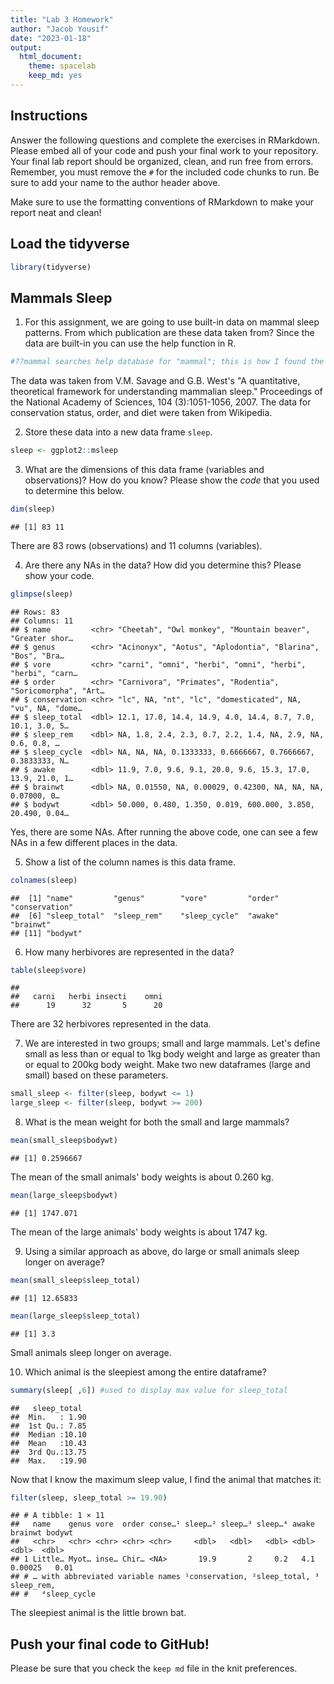 ```yaml
---
title: "Lab 3 Homework"
author: "Jacob Yousif"
date: "2023-01-18"
output:
  html_document: 
    theme: spacelab
    keep_md: yes
---
```


## Instructions

Answer the following questions and complete the exercises in RMarkdown. Please embed all of your code and push your final work to your repository. Your final lab report should be organized, clean, and run free from errors. Remember, you must remove the `#` for the included code chunks to run. Be sure to add your name to the author header above.

Make sure to use the formatting conventions of RMarkdown to make your report neat and clean!

## Load the tidyverse


```r
library(tidyverse)
```

## Mammals Sleep

1.  For this assignment, we are going to use built-in data on mammal sleep patterns. From which publication are these data taken from? Since the data are built-in you can use the help function in R.


```r
#??mammal searches help database for "mammal"; this is how I found the below result
```

The data was taken from V.M. Savage and G.B. West's "A quantitative, theoretical framework for understanding mammalian sleep." Proceedings of the National Academy of Sciences, 104 (3):1051-1056, 2007. The data for conservation status, order, and diet were taken from Wikipedia.

2.  Store these data into a new data frame `sleep`.


```r
sleep <- ggplot2::msleep
```

3.  What are the dimensions of this data frame (variables and observations)? How do you know? Please show the *code* that you used to determine this below.


```r
dim(sleep)
```

```
## [1] 83 11
```

There are 83 rows (observations) and 11 columns (variables).

4.  Are there any NAs in the data? How did you determine this? Please show your code.


```r
glimpse(sleep)
```

```
## Rows: 83
## Columns: 11
## $ name         <chr> "Cheetah", "Owl monkey", "Mountain beaver", "Greater shor…
## $ genus        <chr> "Acinonyx", "Aotus", "Aplodontia", "Blarina", "Bos", "Bra…
## $ vore         <chr> "carni", "omni", "herbi", "omni", "herbi", "herbi", "carn…
## $ order        <chr> "Carnivora", "Primates", "Rodentia", "Soricomorpha", "Art…
## $ conservation <chr> "lc", NA, "nt", "lc", "domesticated", NA, "vu", NA, "dome…
## $ sleep_total  <dbl> 12.1, 17.0, 14.4, 14.9, 4.0, 14.4, 8.7, 7.0, 10.1, 3.0, 5…
## $ sleep_rem    <dbl> NA, 1.8, 2.4, 2.3, 0.7, 2.2, 1.4, NA, 2.9, NA, 0.6, 0.8, …
## $ sleep_cycle  <dbl> NA, NA, NA, 0.1333333, 0.6666667, 0.7666667, 0.3833333, N…
## $ awake        <dbl> 11.9, 7.0, 9.6, 9.1, 20.0, 9.6, 15.3, 17.0, 13.9, 21.0, 1…
## $ brainwt      <dbl> NA, 0.01550, NA, 0.00029, 0.42300, NA, NA, NA, 0.07000, 0…
## $ bodywt       <dbl> 50.000, 0.480, 1.350, 0.019, 600.000, 3.850, 20.490, 0.04…
```

Yes, there are some NAs. After running the above code, one can see a few NAs in a few different places in the data.

5.  Show a list of the column names is this data frame.


```r
colnames(sleep)
```

```
##  [1] "name"         "genus"        "vore"         "order"        "conservation"
##  [6] "sleep_total"  "sleep_rem"    "sleep_cycle"  "awake"        "brainwt"     
## [11] "bodywt"
```

6.  How many herbivores are represented in the data?


```r
table(sleep$vore)
```

```
## 
##   carni   herbi insecti    omni 
##      19      32       5      20
```

There are 32 herbivores represented in the data.

7.  We are interested in two groups; small and large mammals. Let's define small as less than or equal to 1kg body weight and large as greater than or equal to 200kg body weight. Make two new dataframes (large and small) based on these parameters.


```r
small_sleep <- filter(sleep, bodywt <= 1)
large_sleep <- filter(sleep, bodywt >= 200)
```

8.  What is the mean weight for both the small and large mammals?


```r
mean(small_sleep$bodywt)
```

```
## [1] 0.2596667
```

The mean of the small animals' body weights is about 0.260 kg.


```r
mean(large_sleep$bodywt)
```

```
## [1] 1747.071
```

The mean of the large animals' body weights is about 1747 kg.

9.  Using a similar approach as above, do large or small animals sleep longer on average?


```r
mean(small_sleep$sleep_total)
```

```
## [1] 12.65833
```


```r
mean(large_sleep$sleep_total)
```

```
## [1] 3.3
```

Small animals sleep longer on average.

10. Which animal is the sleepiest among the entire dataframe?


```r
summary(sleep[ ,6]) #used to display max value for sleep_total
```

```
##   sleep_total   
##  Min.   : 1.90  
##  1st Qu.: 7.85  
##  Median :10.10  
##  Mean   :10.43  
##  3rd Qu.:13.75  
##  Max.   :19.90
```

Now that I know the maximum sleep value, I find the animal that matches it:


```r
filter(sleep, sleep_total >= 19.90)
```

```
## # A tibble: 1 × 11
##   name    genus vore  order conse…¹ sleep…² sleep…³ sleep…⁴ awake brainwt bodywt
##   <chr>   <chr> <chr> <chr> <chr>     <dbl>   <dbl>   <dbl> <dbl>   <dbl>  <dbl>
## 1 Little… Myot… inse… Chir… <NA>       19.9       2     0.2   4.1 0.00025   0.01
## # … with abbreviated variable names ¹​conservation, ²​sleep_total, ³​sleep_rem,
## #   ⁴​sleep_cycle
```

The sleepiest animal is the little brown bat.

## Push your final code to GitHub!

Please be sure that you check the `keep md` file in the knit preferences.
